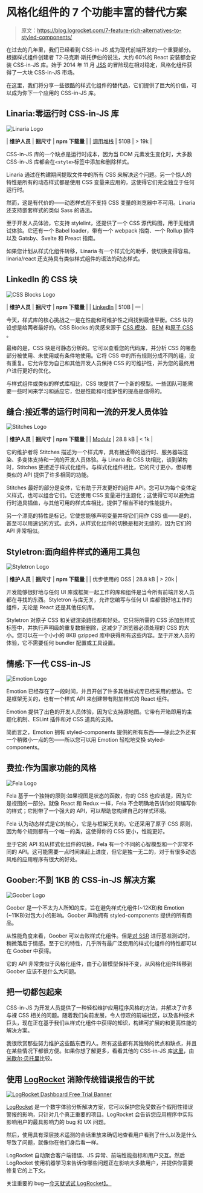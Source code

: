 # 风格化组件的 7 个功能丰富的替代方案

> 原文：<https://blog.logrocket.com/7-feature-rich-alternatives-to-styled-components/>

在过去的几年里，我们已经看到 CSS-in-JS 成为现代前端开发的一个重要部分。根据样式组件创建者 T2·马克斯·斯托伊伯的说法，大约 60%的 React 安装都会安装 CSS-in-JS 库。始于 2014 年 11 月 [JSS](https://cssinjs.org/?v=v10.4.0) 的冒险现在相对稳定，风格化组件获得了一大块 CSS-in-JS 市场。

在这里，我们将分享一些很酷的样式化组件的替代品，它们提供了巨大的价值，可以成为你下一个应用的 CSS-in-JS 库。

## Linaria:零运行时 CSS-in-JS 库

![Linaria Logo](img/ce99bdad6e87266e9ee60774629d62d9.png)

| **维护人员** | **捆尺寸** | **npm 下载量** |
| [调用堆栈](https://callstack.com/) | 510B | > 19k |

CSS-in-JS 库的一个缺点是运行时成本，因为当 DOM 元素发生变化时，大多数 CSS-in-JS 库都会在`<style>`标签中添加和删除样式。

Linaria 通过在构建期间提取文件中的所有 CSS 来解决这个问题。另一个惊人的特性是所有的动态样式都是使用 CSS 变量来应用的，这使得它们完全独立于任何运行时。

然而，这是有代价的——动态样式在不支持 CSS 变量的浏览器中不可用。Linaria 还支持嵌套样式的类似 Sass 的语法。

至于开发人员体验，它支持 stylelint，还提供了一个 CSS 源代码图，用于无缝调试体验。它还有一个 Babel loader，带有一个 webpack 指南、一个 Rollup 插件以及 Gatsby、Svelte 和 Preact 指南。

如果您计划从样式化组件转移，Linaria 有一个样式化的助手，使切换变得容易。linaria/react 还支持具有类似样式组件的语法的动态样式。

## LinkedIn 的 CSS 块

![CSS Blocks Logo](img/9474fb1f049030dcf08a9bd82725b78a.png)

| **维护人员** | **捆尺寸** | **npm 下载量** |
| [LinkedIn](https://github.com/linkedin) | 510B | — |

今天，样式库的核心挑战之一是在性能和可维护性之间找到最佳平衡。CSS 块的设想是给两者最好的。CSS Blocks 的灵感来源于 [CSS 模块](https://github.com/css-modules/css-modules)、 [BEM](http://getbem.com/) 和[原子 CSS](https://acss.io/) 。

最棒的是，CSS 块是可静态分析的。它可以查看您的代码库，并分析 CSS 的哪些部分被使用、未使用或有条件地使用。它将 CSS 中的所有规则分成不同的组，没有重复。它允许您为自己和其他开发人员保持 CSS 的可维护性，并为您的最终用户进行更好的优化。

与样式组件或类似的样式库相比，CSS 块提供了一个新的模型。一些团队可能需要一些时间来学习和适应它，但是性能和可维护性的提高是值得的。

## 缝合:接近零的运行时间和一流的开发人员体验

![Stitches Logo](img/7c1ed5cd2f0a6a4cddd31998f2030031.png)

| **维护人员** | **捆尺寸** | **npm 下载量** |
| [Modulz](https://modulz.app/) | 28.8 kB | < 1k |

它的维护者将 Stitches 描述为一个样式库，具有接近零的运行时、服务器端渲染、多变体支持和一流的开发人员体验。与 Linaria 和 CSS 块相比，谈到架构时，Stitches 更接近于样式化组件。与样式化组件相比，它的尺寸更小，但却用类似的 API 提供了许多相同的功能。

Stitches 最好的部分是变体，它有助于开发更好的组件 API。您可以为每个变体定义样式，也可以组合它们。它还使用 CSS 变量进行主题化；这使得它可以避免运行时道具插值，与其他可用的样式库相比，提供了相当不错的性能提升。

另一个漂亮的特性是标记，它使您能够声明变量并将它们用作 CSS 值——是的，甚至可以用速记的方式。此外，从样式化组件的切换是相对无缝的，因为它们的 API 非常相似。

## Styletron:面向组件样式的通用工具包

![Styletron Logo](img/18fea28d5920f167f841f6e9d5d03228.png)

| **维护人员** | **捆尺寸** | **npm 下载量** |
| 优步使用的 OSS | 28.8 kB | > 20k |

开发能够很好地与任何 UI 库或框架一起工作的库和组件是当今所有前端开发人员都在寻找的东西。Styletron 与库无关，允许您编写与任何 UI 库都很好地工作的组件，无论是 React 还是其他任何库。

Styletron 对原子 CSS 和关键渲染路径都有好处。它只将所需的 CSS 添加到样式标签中，并执行声明级的重复数据删除，这减少了浏览器必须处理的 CSS 的大小。您可以在一个小小的 8KB gzipped 库中获得所有这些内容。至于开发人员的体验，它不需要任何 bundler 配置或工具设置。

## 情感:下一代 CSS-in-JS

![Emotion Logo](img/7fa36ec787da673b17092e281c3f994c.png)

Emotion 已经存在了一段时间，并且开创了许多其他样式库已经采用的想法。它是框架无关的，也有一个样式 API 来创建带有附加样式的 React 组件。

Emotion 提供了出色的开发人员体验，因为它支持源地图。它带有开箱即用的主题化机制、ESLint 插件和对 CSS 道具的支持。

简而言之，Emotion 拥有 styled-components 提供的所有东西——除此之外还有一个稍微小一点的包——所以您可以用 Emotion 轻松地交换 styled-components。

## 费拉:作为国家功能的风格

![Fela Logo](img/3d1fd04ed451026a9309536bdb274fe4.png)

Fela 基于一个独特的原则:如果视图是状态的函数，你的 CSS 也应该是，因为它是视图的一部分。就像 React 和 Redux 一样，Fela 不会明确地告诉你如何编写你的样式；它附带了一个强大的 API，可以帮助您构建自己的样式环境。

Fela 认为动态样式是它的核心，它是与框架无关的。它还采用了原子 CSS 原则，因为每个规则都有一个唯一的类，这使得你的 CSS 更小，性能更好。

至于它的 API 和从样式化组件的切换，Fela 有一个不同的心智模型和一个非常不同的 API。这可能需要一点时间来赶上进度，但它是独一无二的，对于有很多动态风格的应用程序有很大的好处。

## Goober:不到 1KB 的 CSS-in-JS 解决方案

![Goober Logo](img/67e45882dce6c4ea639dc8938c7077d0.png)

Goober 是一个不太为人所知的库，旨在避免样式化组件(~12KB)和 Emotion (~11KB)对包大小的影响。Goober 声称拥有 styled-components 提供的所有商品。

从性能角度来看，Goober 可以击败样式化组件。但是[对 SSR](https://github.com/cristianbote/goober#ssr-1) 进行基准测试时，稍微落后于情感。至于它的特性，几乎所有最广泛使用的样式化组件的特性都可以在 Goober 中获得。

它的 API 非常类似于风格化组件，由于心智模型保持不变，从风格化组件转移到 Goober 应该不是什么大问题。

## 把一切都包起来

CSS-in-JS 为开发人员提供了一种轻松维护应用程序风格的方法，并解决了许多与裸 CSS 相关的问题。随着我们向前发展，令人惊叹的前端社区，以及各种技术巨头，现在正在基于我们从样式化组件中获得的知识，构建可扩展的和更高性能的解决方案。

我很欣赏那些努力维护这些酷东西的人。所有这些都有其独特的优点和缺点，并且在某些情况下都很方便。如果你想了解更多，看看其他的 CSS-in-JS 库[这里](https://github.com/MicheleBertoli/css-in-js)，由[米歇尔·贝托里](https://github.com/MicheleBertoli)比较。

## 使用 [LogRocket](https://lp.logrocket.com/blg/signup) 消除传统错误报告的干扰

[![LogRocket Dashboard Free Trial Banner](img/d6f5a5dd739296c1dd7aab3d5e77eeb9.png)](https://lp.logrocket.com/blg/signup)

[LogRocket](https://lp.logrocket.com/blg/signup) 是一个数字体验分析解决方案，它可以保护您免受数百个假阳性错误警报的影响，只针对几个真正重要的项目。LogRocket 会告诉您应用程序中实际影响用户的最具影响力的 bug 和 UX 问题。

然后，使用具有深层技术遥测的会话重放来确切地查看用户看到了什么以及是什么导致了问题，就像你在他们身后看一样。

LogRocket 自动聚合客户端错误、JS 异常、前端性能指标和用户交互。然后 LogRocket 使用机器学习来告诉你哪些问题正在影响大多数用户，并提供你需要修复它的上下文。

关注重要的 bug—[今天就试试 LogRocket】。](https://lp.logrocket.com/blg/signup-issue-free)